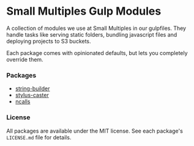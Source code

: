 Small Multiples Gulp Modules
============================

A collection of modules we use at Small Multiples in our gulpfiles. They handle tasks like serving static folders, bundling javascript files and deploying projects to S3 buckets.

Each package comes with opinionated defaults, but lets you completely override them.

### Packages ###

* [string-builder][string builder]
* [stylus-caster][stylus caster]
* [ncalls][ncalls]

[string builder]: http://smallmultiples.github.io/gulp-modules/string-builder
[stylus caster]: http://smallmultiples.github.io/gulp-modules/stylus-caster
[ncalls]: http://smallmultiples.github.io/gulp-modules/ncalls

### License ###

All packages are available under the MIT license. See each package's `LICENSE.md` file for details.